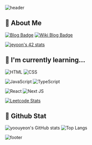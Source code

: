 ![header](https://capsule-render.vercel.app/api?type=waving&color=0:1D2B64,100:F8CDDA&height=100&section=header)

## 🐧 About Me

[![Blog Badge](https://img.shields.io/badge/WIP-%EB%B8%94%EB%A1%9C%EA%B7%B8_yoouyeon.dev-005DFF?style=for-the-badge&link=https://yoouyeon.dev/)](https://yoouyeon.dev/)
[![Wiki Blog Badge](https://img.shields.io/badge/위키_블로그-EBC7E6?style=for-the-badge&link=https://notes.yoouyeon.dev/)](https://notes.yoouyeon.dev/)

[![jeyoon's 42 stats](https://badge.mediaplus.ma/darkgray/jeyoon?1337Badge=off&UM6P=off)](https://profile.intra.42.fr/users/jeyoon)

## 🌱 I'm currently learning...

![HTML](https://img.shields.io/badge/html-%23E34F26.svg?style=for-the-badge&logo=html5&logoColor=white)
![CSS](https://img.shields.io/badge/css-%231572B6.svg?style=for-the-badge&logo=css3&logoColor=white)

![JavaScript](https://img.shields.io/badge/javascript-%23323330.svg?style=for-the-badge&logo=javascript&logoColor=%23F7DF1E)
![TypeScript](https://img.shields.io/badge/typescript-%23007ACC.svg?style=for-the-badge&logo=typescript&logoColor=white)

![React](https://img.shields.io/badge/react-%2320232a.svg?style=for-the-badge&logo=react&logoColor=%2361DAFB)
![Next JS](https://img.shields.io/badge/Next-black?style=for-the-badge&logo=next.js&logoColor=white)

[![Leetcode Stats](https://leetcard.jacoblin.cool/yoouyeon?theme=light,dark&ext=heatmap)](https://leetcode.com/yoouyeon)

## 🐙 Github Stat

![yoouyeon's GitHub stats](https://github-readme-stats.vercel.app/api?username=yoouyeon&show_icons=true&hide=stars) ![Top Langs](https://github-readme-stats.vercel.app/api/top-langs/?username=yoouyeon&layout=compact)

![footer](https://capsule-render.vercel.app/api?type=waving&color=0:1D2B64,100:F8CDDA&height=100&section=footer)
